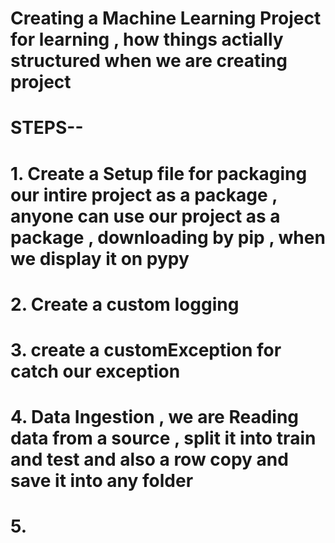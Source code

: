 # Creating a Machine Learning Project for learning , how things actially structured when we are creating project

# STEPS--

# 1. Create a Setup file for packaging our intire project as a package , anyone can use our project as a package , downloading by pip , when we display it on pypy

# 2. Create a custom logging

# 3. create a customException for catch our exception

# 4. Data Ingestion , we are Reading data from a source , split it into train and test and also a row copy and save it into any folder

# 5.
